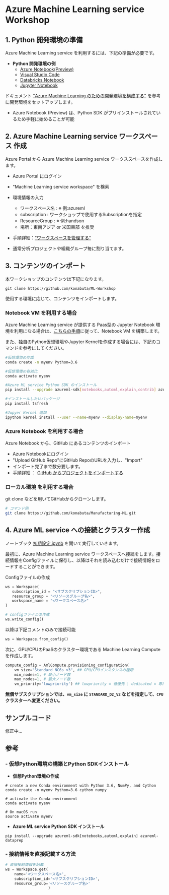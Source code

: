 # Azure Machine Learning service Workshop

## 1. Python 開発環境の準備
Azure Machine Learning service を利用するには、下記の準備が必要です。  
  
- __Python 開発環境の例__ 
    - [Azure Notebook(Preview)](https://notebooks.azure.com/)
    - [Visual Studio Code](https://code.visualstudio.com/)
    - [Databricks Notebook](https://azure.microsoft.com/ja-jp/services/databricks/)
    - [Jupyter Notebook](https://jupyter.org/)
  
ドキュメント ["Azure Machine Learning のための開発環境を構成する"](https://docs.microsoft.com/ja-jp/azure/machine-learning/service/how-to-configure-environment) を参考に開発環境をセットアップします。
  - Azure Notebook (Preview) は、Python SDK がプリインストールされているため手軽に始めることが可能

## 2. Azure Machine Learning service ワークスペース 作成
Azure Portal から Azure Machine Learning service ワークススペースを作成します。
- Azure Portal にログイン
- "Machine Learning service workspace" を検索
- 環境情報の入力
    - ワークスペース名 : ※ 例:azureml
    - subscription : ワークショップで使用するSubscriptionを指定
    - ResourceGroup : ※ 例:handson 
    - 場所：東南アジア or 米国東部 を推奨

    
- 手順詳細：["ワークスペースを管理する"](https://docs.microsoft.com/ja-jp/azure/machine-learning/service/how-to-manage-workspace) 
- 通常分析プロジェクトや組織グループ毎に割り当てます。  
  
  
  
## 3. コンテンツのインポート

本ワークショップのコンテンツは下記になります。
```
git clone https://github.com/konabuta/ML-Workshop
```
使用する環境に応じて、コンテンツをインポートします。  


### **Notebook VM を利用する場合**
Azure Machine Learning service が提供する Paas型の Jupyter Notebook 環境を利用になる場合は、[こちらの手順](https://docs.microsoft.com/ja-JP/azure/machine-learning/service/tutorial-1st-experiment-sdk-setup#azure)に従って、Notebook VM を構築します。

また、独自のPython仮想環境やJupyter Kernelを作成する場合には、下記のコマンドを参考にしてください。


```bash
#仮想環境の作成
conda create -n myenv Python=3.6
```
```bash
#仮想環境の有効化
conda activate myenv
```
```bash
#Azure ML service Python SDK のインストール
pip install --upgrade azureml-sdk[notebooks,automl,explain,contrib] azureml-dataprep
```
```bash
#インストールしたいパッケージ
pip install tsfresh
```
```bash
#Jupyer Kernel 追加
ipython kernel install --user --name=myenv --display-name=myenv
```
### **Azure Notebook を利用する場合**
Azure Notebook から、GitHub にあるコンテンツのインポート
- Azure Notebookにログイン
- "Upload GitHub Repo"にGitHub RepoのURLを入力し、"Import"
- インポート完了まで数分要します。
- 手順詳細 ： [GitHub からプロジェクトをインポートする](https://docs.microsoft.com/ja-jp/azure/notebooks/create-clone-jupyter-notebooks#import-a-project-from-github)

### **ローカル環境 を利用する場合**

git clone などを用いてGitHubからクローンします。

```bash
# コマンド例
git clone https://github.com/konabuta/Manufacturing-ML.git
```

## 4. Azure ML service への接続とクラスター作成

ノートブック [初期設定.ipynb](./初期設定.ipynb) を開いて実行していきます。

最初に、Azure Machine Learning service ワークスペースへ接続をします。接続情報をConfigファイルに保存し、以降はそれを読み込むだけで接続情報をロードすることができます。  

Configファイルの作成
```python
ws = Workspace(
   subscription_id = "<サブスクリプションID>", 
   resource_group = "<リソースグループ名>", 
   workspace_name = "<ワークスペース名>"
)

# configファイルの作成
ws.write_config()
```

以降は下記コメントのみで接続可能
```python
ws = Workspace.from_config()
```

次に、GPU/CPUのPaaSのクラスター環境である Machine Learning Compute を作成します。

```python
compute_config = AmlCompute.provisioning_configuration(
    vm_size="Standard_NC6s_v3", ## GPU/CPUインスタンスの種類 
    min_nodes=1, # 最小ノード数
    max_nodes=1, # 最大ノード数
    vm_priority='lowpriority') ## lowpriority = 低優先 | dedicated = 専用
```
**無償サブスクリプションでは、`vm_size` に `STANDARD_D2_V2` などを指定して、`CPU` クラスターへ変更ください。**  


## サンプルコード

修正中...

## 参考

### - 仮想Python環境の構築とPython SDKインストール

- __仮想Python環境の作成__

```shell
# create a new Conda environment with Python 3.6, NumPy, and Cython
conda create -n myenv Python=3.6 cython numpy

# activate the Conda environment
conda activate myenv

# On macOS run
source activate myenv

```

- __Azure ML service Python SDK インストール__
```shell
pip install --upgrade azureml-sdk[notebooks,automl,explain] azureml-dataprep
```

### - 接続情報を直接記載する方法
```python
# 直接接続情報を記載
ws = Workspace.get(
    name='<ワークスペース名>',
    subscription_id='<サブスクリプションID>',
    resource_group='<リソースグループ名>'
                   )
```